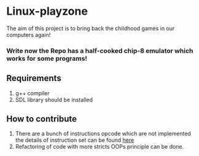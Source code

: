 # Linux-playzone
The aim of this project is to bring back the childhood games in our computers again!

### Write now the Repo has a half-cooked chip-8 emulator which works for some programs! 

## Requirements
1. g++ compiler
1. SDL library should be installed

## How to contribute

1. There are a bunch of instructions opcode which are not implemented the details of instruction set can be found [here](https://tobiasvl.github.io/blog/write-a-chip-8-emulator/)
2. Refactoring of code with more stricts OOPs principle can be done.
